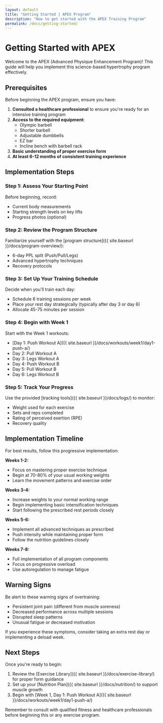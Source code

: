```yaml
---
layout: default
title: "Getting Started | APEX Program"
description: "How to get started with the APEX Training Program"
permalink: /docs/getting-started/
---
```


# Getting Started with APEX

Welcome to the APEX (Advanced Physique Enhancement Program)! This guide will help you implement this science-based hypertrophy program effectively.

## Prerequisites

Before beginning the APEX program, ensure you have:

1. **Consulted a healthcare professional** to ensure you're ready for an intensive training program
2. **Access to the required equipment**:
   - Olympic barbell
   - Shorter barbell
   - Adjustable dumbbells
   - EZ bar
   - Incline bench with barbell rack
3. **Basic understanding of proper exercise form**
4. **At least 6-12 months of consistent training experience**

## Implementation Steps

### Step 1: Assess Your Starting Point

Before beginning, record:
- Current body measurements
- Starting strength levels on key lifts
- Progress photos (optional)

### Step 2: Review the Program Structure

Familiarize yourself with the [program structure]({{ site.baseurl }}/docs/program-overview/):
- 6-day PPL split (Push/Pull/Legs)
- Advanced hypertrophy techniques
- Recovery protocols

### Step 3: Set Up Your Training Schedule

Decide when you'll train each day:
- Schedule 6 training sessions per week
- Place your rest day strategically (typically after day 3 or day 6)
- Allocate 45-75 minutes per session

### Step 4: Begin with Week 1

Start with the Week 1 workouts:
- [Day 1: Push Workout A]({{ site.baseurl }}/docs/workouts/week1/day1-push-a/)
- Day 2: Pull Workout A
- Day 3: Legs Workout A
- Day 4: Push Workout B
- Day 5: Pull Workout B
- Day 6: Legs Workout B

### Step 5: Track Your Progress

Use the provided [tracking tools]({{ site.baseurl }}/docs/logs/) to monitor:
- Weight used for each exercise
- Sets and reps completed
- Rating of perceived exertion (RPE)
- Recovery quality

## Implementation Timeline

For best results, follow this progressive implementation:

**Weeks 1-2:**
- Focus on mastering proper exercise technique
- Begin at 70-80% of your usual working weights
- Learn the movement patterns and exercise order

**Weeks 3-4:**
- Increase weights to your normal working range
- Begin implementing basic intensification techniques
- Start following the prescribed rest periods closely

**Weeks 5-6:**
- Implement all advanced techniques as prescribed
- Push intensity while maintaining proper form
- Follow the nutrition guidelines closely

**Weeks 7-8:**
- Full implementation of all program components
- Focus on progressive overload
- Use autoregulation to manage fatigue

## Warning Signs

Be alert to these warning signs of overtraining:
- Persistent joint pain (different from muscle soreness)
- Decreased performance across multiple sessions
- Disrupted sleep patterns
- Unusual fatigue or decreased motivation

If you experience these symptoms, consider taking an extra rest day or implementing a deload week.

## Next Steps

Once you're ready to begin:
1. Review the [Exercise Library]({{ site.baseurl }}/docs/exercise-library/) for proper form guidance
2. Set up your [Nutrition Plan]({{ site.baseurl }}/docs/nutrition/) to support muscle growth
3. Begin with [Week 1, Day 1: Push Workout A]({{ site.baseurl }}/docs/workouts/week1/day1-push-a/)

Remember to consult with qualified fitness and healthcare professionals before beginning this or any exercise program.